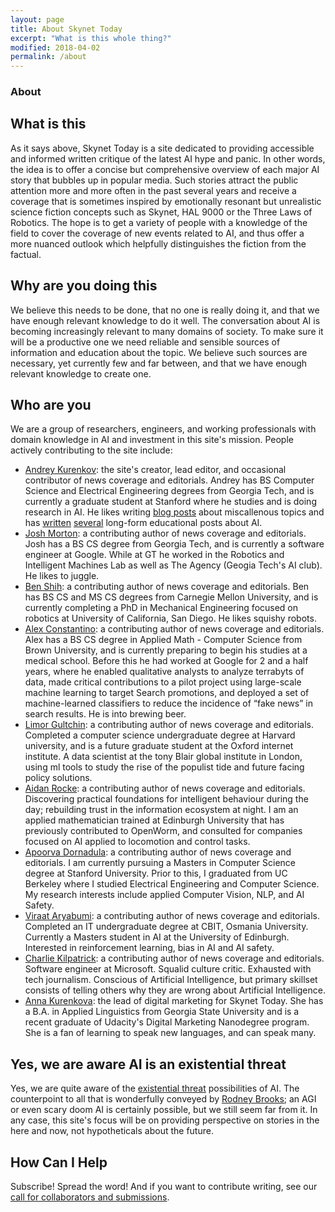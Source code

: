 ```yaml
---
layout: page
title: About Skynet Today
excerpt: "What is this whole thing?"
modified: 2018-04-02
permalink: /about
---
```


<h3 class="page-title">About </h3>

## What is this
As it says above, Skynet Today is a site dedicated to providing accessible and informed written critique of the latest AI hype and panic. In other words, the idea is to offer a concise but comprehensive overview of each major AI story that bubbles up in popular media. Such stories attract the public attention more and more often in the past several years and receive a coverage that is sometimes inspired by emotionally resonant but unrealistic science fiction concepts such as Skynet, HAL 9000 or the Three Laws of Robotics. The hope is to get a variety of people with a knowledge of the field to cover the coverage of new events related to AI, and thus offer a more nuanced outlook which helpfully distinguishes the fiction from the factual. 

## Why are you doing this
We believe this needs to be done, that no one is really doing it, and that we have enough relevant knowledge to do it well. The conversation about AI is becoming increasingly relevant to many domains of society. To make sure it will be a productive one we need reliable and sensible sources of information and education about the topic. We believe such sources are necessary, yet currently few and far between, and that we have enough relevant knowledge to create one.

## Who are you
We are a group of researchers, engineers, and working professionals with domain knowledge in AI and investment in this site's mission. People actively contributing to the site include:
* [Andrey Kurenkov](http://www.andreykurenkov.com/): the site's creator, lead editor, and occasional contributor of news coverage and editorials. Andrey has BS Computer Science and Electrical Engineering degrees from Georgia Tech, and is currently a graduate student at Stanford where he studies and is doing research in AI. He likes writing [blog posts](http://www.andreykurenkov.com/writing/) about miscallenous topics and has [written](http://www.andreykurenkov.com/writing/ai/a-brief-history-of-neural-nets-and-deep-learning/) [several](http://www.andreykurenkov.com/writing/ai/a-brief-history-of-game-ai/) long-form educational posts about AI. 
* [Josh Morton](https://joshuamorton.github.io/): a contributing author of news coverage and editorials. Josh has a BS CS degree from Georgia Tech, and is currently a software engineer at Google. While at GT he worked in the Robotics and Intelligent Machines Lab as well as The Agency (Geogia Tech's AI club). He likes to juggle.
* [Ben Shih](https://www.linkedin.com/in/benshih/): a contributing author of news coverage and editorials. Ben has BS CS and MS CS degrees from Carnegie Mellon University, and is currently completing a PhD in Mechanical Engineering focused on robotics at University of California, San Diego. He likes squishy robots.
* [Alex Constantino](https://www.linkedin.com/in/alexconstantino/): a contributing author of news coverage and editorials. Alex has a BS CS degree in Applied Math - Computer Science from Brown University, and is currently preparing to begin his studies at a medical school. Before this he had worked at Google for 2 and a half years, where he enabled qualitative analysts to analyze terrabyts of data, made critical contributions to a pilot project using large-scale machine learning to target Search promotions, and deployed a set of machine-learned classifiers to reduce the incidence of “fake news” in search results. He is into brewing beer. 
* [Limor Gultchin](https://institute.global/contributors/limor-gultchin): a contributing author of news coverage and editorials. Completed a computer science undergraduate degree at Harvard university, and is a future graduate student at the Oxford internet institute. A data scientist at the tony Blair global institute in London, using ml tools to study the rise of the populist tide and future facing policy solutions.
* [Aidan Rocke](http://paulispace.com/): a contributing author of news coverage and editorials. Discovering practical foundations for intelligent behaviour during the day; rebuilding trust in the information ecosystem at night. I am an applied mathematician trained at Edinburgh University that has previously contributed to OpenWorm, and consulted for companies focused on AI applied to locomotion and control tasks.
* [Apoorva Dornadula](https://web.stanford.edu/~apoorvad/): a contributing author of news coverage and editorials. I am currently pursuing a Masters in Computer Science degree at Stanford University. Prior to this, I graduated from UC Berkeley where I studied Electrical Engineering and Computer Science. My research interests include applied Computer Vision, NLP, and AI Safety.
* [Viraat Aryabumi](https://www.linkedin.com/in/viraataryabumi/): a contributing author of news coverage and editorials. Completed an IT undergraduate degree at CBIT, Osmania University. Currently a Masters student in AI at the University of Edinburgh. Interested in reinforcement learning, bias in AI and AI safety.
* [Charlie Kilpatrick](https://www.linkedin.com/in/charliekilpatrick/): a contributing author of news coverage and editorials. Software engineer at Microsoft. Squalid culture critic. Exhausted with tech journalism. Conscious of Artificial Intelligence, but primary skillset consists of telling others why they are wrong about Artificial Intelligence.
* [Anna Kurenkova](https://www.linkedin.com/in/annakurenkova/): the lead of digital marketing for Skynet Today. She has a B.A. in Applied Linguistics from Georgia State University and is a recent graduate of Udacity's Digital Marketing Nanodegree program. She is a fan of learning to speak new languages, and can speak many.

## Yes, we are aware AI is an existential threat
Yes, we are quite aware of the [existential threat](https://waitbutwhy.com/2015/01/artificial-intelligence-revolution-1.html) possibilities of AI. The counterpoint to all that is wonderfully conveyed by [Rodney Brooks](https://rodneybrooks.com/the-seven-deadly-sins-of-predicting-the-future-of-ai/); an AGI or even scary doom AI is certainly possible, but we still seem far from it. In any case, this site's focus will be on providing perspective on stories in the here and now, not hypotheticals about the future.

## How Can I Help
Subscribe! Spread the word! And if you want to contribute writing, see our [call for collaborators and submissions](/content/editorials/call-for-collaborators).
